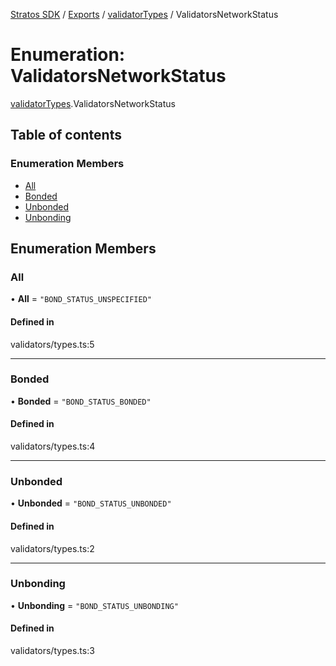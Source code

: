 [Stratos SDK](../README.md) / [Exports](../modules.md) / [validatorTypes](../modules/validatorTypes.md) / ValidatorsNetworkStatus

# Enumeration: ValidatorsNetworkStatus

[validatorTypes](../modules/validatorTypes.md).ValidatorsNetworkStatus

## Table of contents

### Enumeration Members

- [All](validatorTypes.ValidatorsNetworkStatus.md#all)
- [Bonded](validatorTypes.ValidatorsNetworkStatus.md#bonded)
- [Unbonded](validatorTypes.ValidatorsNetworkStatus.md#unbonded)
- [Unbonding](validatorTypes.ValidatorsNetworkStatus.md#unbonding)

## Enumeration Members

### All

• **All** = ``"BOND_STATUS_UNSPECIFIED"``

#### Defined in

validators/types.ts:5

___

### Bonded

• **Bonded** = ``"BOND_STATUS_BONDED"``

#### Defined in

validators/types.ts:4

___

### Unbonded

• **Unbonded** = ``"BOND_STATUS_UNBONDED"``

#### Defined in

validators/types.ts:2

___

### Unbonding

• **Unbonding** = ``"BOND_STATUS_UNBONDING"``

#### Defined in

validators/types.ts:3
